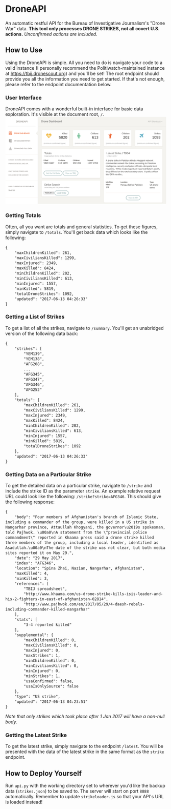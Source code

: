 # DroneAPI
An automatic restful API for the Bureau of Investigative Journalism's "Drone War" data. **This tool only processes DRONE STRIKES, not all covert U.S. actions.** *Unconfirmed actions are included.*

## How to Use
Using the DroneAPI is simple. All you need to do is navigate your code to a valid instance (I personally recommend the Politiwatch-maintained instance at https://tbij.dronescout.org) and you'll be set! The root endpoint should provide you all the information you need to get started. If that's not enough, please refer to the endpoint documentation below.


### User Interface
DroneAPI comes with a wonderful built-in interface for basic data exploration. It's visible at the document root, `/`.
![The interface!](interface.png)

### Getting Totals
Often, all you want are totals and general statistics. To get these figures, simply navigate to `/totals`. You'll get back data which looks like the following:

```
{
    "maxChildrenKilled": 261,
    "maxCiviliansKilled": 1299,
    "maxInjured": 2349,
    "maxKilled": 8424,
    "minChildrenKilled": 202,
    "minCiviliansKilled": 613,
    "minInjured": 1557,
    "minKilled": 5819,
    "totalDroneStrikes": 1092,
    "updated": "2017-06-13 04:26:33"
}
```

### Getting a List of Strikes
To get a list of all the strikes, navigate to `/summary`. You'll get an unabridged version of the following data back:

```
{
    "strikes": [
        "YEM139",
        "YEM138",
        "AFG208",
        ...
        "AFG345",
        "AFG347",
        "AFG346",
        "AFG252"
    ],
    "totals": {
        "maxChildrenKilled": 261,
        "maxCiviliansKilled": 1299,
        "maxInjured": 2349,
        "maxKilled": 8424,
        "minChildrenKilled": 202,
        "minCiviliansKilled": 613,
        "minInjured": 1557,
        "minKilled": 5819,
        "totalDroneStrikes": 1092
    },
    "updated": "2017-06-13 04:26:33"
}
```

### Getting Data on a Particular Strike
To get the detailed data on a particular strike, navigate to `/strike` and include the strike ID as the parameter `strike`. An example relative request URL could look like the following: `/strike?strike=AFG346`. This should give the following response:

```
{
    "body": "Four members of Afghanistan's branch of Islamic State, including a commander of the group, were killed in a US strike in Nangarhar province, Attaullah Khogyani, the governor\u2019s spokesman, told Pajhwok. \u00a0\nA statement from the \"provincial police commandment\" reported in Khaama press said a drone strike killed three members of the group, including a local leader, identified as Asadullah.\u00a0\nThe date of the strike was not clear, but both media sites reported it on May 29.",
    "date": "29 May 2017",
    "index": "AFG346",
    "location": "Spina Zhai, Nazian, Nangarhar, Afghanistan",
    "maxKilled": 4,
    "minKilled": 3,
    "references": [
        "TBIJ spreadsheet",
        "http://www.khaama.com/us-drone-strike-kills-isis-leader-and-his-2-fighters-in-east-of-afghanistan-02814",
        "http://www.pajhwok.com/en/2017/05/29/4-daesh-rebels-including-commander-killed-nangarhar"
    ],
    "stats": [
        "3-4 reported killed"
    ],
    "supplemental": {
        "maxChildrenKilled": 0,
        "maxCiviliansKilled": 0,
        "maxInjured": 0,
        "maxStrikes": 1,
        "minChildrenKilled": 0,
        "minCiviliansKilled": 0,
        "minInjured": 0,
        "minStrikes": 1,
        "usaConfirmed": false,
        "usaIsOnlySource": false
    },
    "type": "US strike",
    "updated": "2017-06-13 04:23:51"
}
```
*Note that only strikes which took place after 1 Jan 2017 will have a non-null body.*

### Getting the Latest Strike
To get the latest strike, simply navigate to the endpoint `/latest`. You will be presented with the data of the latest strike in the same format as the `strike` endpoint.

## How to Deploy Yourself
Run `api.py` with the working directory set to wherever you'd like the backup data (`strikes.json`) to be saved to. The server will start on port `8888` automatically. Remember to update `strikeloader.js` so that your API's URL is loaded instead!
